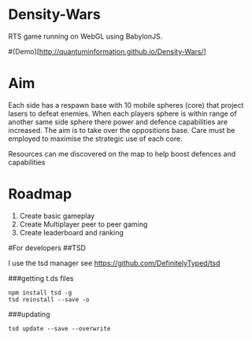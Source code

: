 Density-Wars
============

RTS game running on WebGL using BabylonJS.

#(Demo)[http://quantuminformation.github.io/Density-Wars/]

Aim
===

Each side has a respawn base with 10 mobile spheres (core) that project lasers to defeat enemies. When each players 
sphere is within range of another same side sphere there power and defence capabilities are increased. 
The aim is to take over the oppositions base. Care must be employed to maximise the strategic use of each core.

Resources can me discovered on the map to help boost defences and capabilities

Roadmap
=======
1) Create basic gameplay
2) Create Multiplayer peer to peer gaming
3) Create leaderboard and ranking


#For developers
##TSD

I use the tsd manager
see https://github.com/DefinitelyTyped/tsd

###getting t.ds files

```
npm install tsd -g
tsd reinstall --save -o
```

###updating

 `tsd update --save --overwrite`
